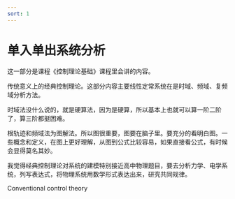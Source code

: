 ```yaml
---
sort: 1
---
```

# 单入单出系统分析

这一部分是课程《控制理论基础》课程里会讲的内容。

传统意义上的经典控制理论。这部分内容主要线性定常系统在是时域、频域、复频域分析方法。

时域法没什么说的，就是硬算法，因为是硬算，所以基本上也就可以算一阶二阶了，算三阶都挺困难。

根轨迹和频域法为图解法。所以图很重要，图要在脑子里。要充分的看明白图。一些概念和定义，在图上更好理解，从图到公式比较容易，如果直接看公式，有时候会显得莫名其妙。

我觉得经典控制理论对系统的建模特别接近高中物理题目，要去分析力学、电学系统，列写表达式，将物理系统用数学形式表达出来，研究共同规律。

<!--

作为应试准备来看，

1.基本概念和数学模型
2.时域分析，复频域分析
3.频域分析
4.综合校正

5.离散系统分析

6.非线性系统分析

-->

Conventional control theory







